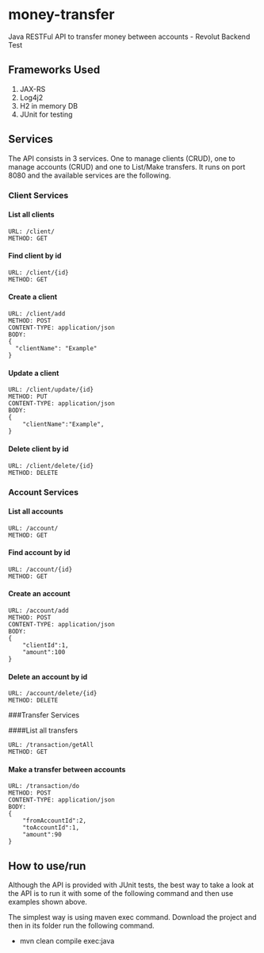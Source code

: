 # money-transfer
Java RESTFul API to transfer money between accounts - Revolut Backend Test

## Frameworks Used
1. JAX-RS
2. Log4j2
3. H2 in memory DB
4. JUnit for testing

## Services
The API consists in 3 services. One to manage clients (CRUD), one to manage accounts (CRUD) and one to List/Make transfers. It runs on port 8080 and the available services are the following.

### Client Services

#### List all clients
```
URL: /client/
METHOD: GET
```
#### Find client by id
```
URL: /client/{id}
METHOD: GET
```
#### Create a client
```
URL: /client/add
METHOD: POST
CONTENT-TYPE: application/json
BODY: 
{
  "clientName": "Example"
}
```
#### Update a client
```
URL: /client/update/{id}
METHOD: PUT
CONTENT-TYPE: application/json
BODY: 
{
	"clientName":"Example", 
}
```
#### Delete client by id
```
URL: /client/delete/{id}
METHOD: DELETE
```

### Account Services

#### List all accounts
```
URL: /account/
METHOD: GET
```
#### Find account by id
```
URL: /account/{id}
METHOD: GET
```
#### Create an account
```
URL: /account/add
METHOD: POST
CONTENT-TYPE: application/json
BODY: 
{
	"clientId":1, 
	"amount":100
}
```
#### Delete an account by id
```
URL: /account/delete/{id}
METHOD: DELETE
```

###Transfer Services

####List all transfers
```
URL: /transaction/getAll
METHOD: GET
```

#### Make a transfer between accounts
```
URL: /transaction/do
METHOD: POST
CONTENT-TYPE: application/json
BODY: 
{
	"fromAccountId":2, 
	"toAccountId":1, 
	"amount":90
}
```

## How to use/run

Although the API is provided with JUnit tests, the best way to take a look at the API is to run it with some of the following command and then use examples shown above.

The simplest way is using maven exec command. Download the project and then in its folder run the following command.

* mvn clean compile exec:java
